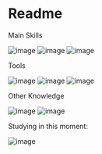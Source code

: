 # Readme

Main Skills

![image](https://github.com/Lccatfc/Readme/assets/90014119/acb23f89-8cbc-4838-bde5-69230f9556da)
![image](https://github.com/Lccatfc/Readme/assets/90014119/28ad8ae6-0987-434b-8a9e-ebaa27b55860)
![image](https://github.com/Lccatfc/Readme/assets/90014119/814fb6ed-12d1-43c2-acc9-783e540d3120)


Tools

![image](https://github.com/Lccatfc/Readme/assets/90014119/9b075a5a-e7f4-4296-939f-c7e76e859edb)
![image](https://github.com/Lccatfc/Readme/assets/90014119/ed27e53f-0816-4ade-a4b2-684e186ef9e1)
![image](https://github.com/Lccatfc/Readme/assets/90014119/25fbabd4-6a29-477b-b90a-dfd8fc64bbcc)

Other Knowledge

![image](https://github.com/Lccatfc/Readme/assets/90014119/fb7e5749-ac43-443b-b9d3-3d091a8f26c8)
![image](https://github.com/Lccatfc/Readme/assets/90014119/8a1a3c5f-5720-491c-9572-3f17c77b533d)

Studying in this moment:

![image](https://github.com/Lccatfc/Readme/assets/90014119/170c1804-10c1-4cc2-bcc0-ec2deafd2ecd)
